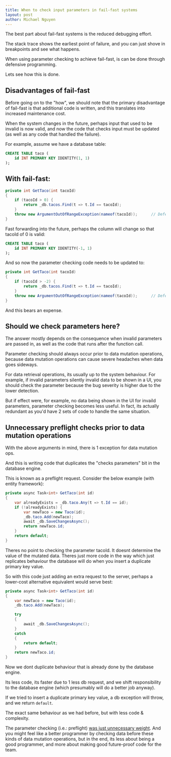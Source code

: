```yaml
---
title: When to check input parameters in fail-fast systems
layout: post
author: Michael Nguyen
---
```

The best part about fail-fast systems is the reduced debugging effort.

The stack trace shows the earliest point of failure, and you can just shove in breakpoints and see what happens.

When using parameter checking to achieve fail-fast, is can be done through defensive programming.

Lets see how this is done.

## Disadvantages of fail-fast
Before going on to the "how", we should note that the primary disadvantage of fail-fast is that additional code is written, and this translates into increased maintenance cost.

When the system changes in the future, perhaps input that used to be invalid is now valid, and now the code that checks input must be updated (as well as any code that handled the failure).

For example, assume we have a database table:

```sql
CREATE TABLE taco (
	id INT PRIMARY KEY IDENTITY(1, 1)
);
```

## With fail-fast:

```c#
private int GetTaco(int tacoId)
{
	if (tacoId > 0) {
		return _db.tacos.Find(t => t.Id == tacoId);
	}
	throw new ArgumentOutOfRangeException(nameof(tacoId));		// Defensively programming here - we assume default will NOT be handled downstream
}
```

Fast forwarding into the future, perhaps the column will change so that tacoId of 0 is valid:
```sql
CREATE TABLE taco (
	id INT PRIMARY KEY IDENTITY(-1, 1)
);
```

And so now the parameter checking code needs to be updated to:

```c#
private int GetTaco(int tacoId)
{
	if (tacoId > -2) {
		return _db.tacos.Find(t => t.Id == tacoId);
	}
	throw new ArgumentOutOfRangeException(nameof(tacoId));		// Defensively programming here - we assume default will NOT be handled downstream
}
```

And this bears an expense.

## Should we check parameters here?
The answer mostly depends on the consequence when invalid parameters are passed in, as well as the code that runs after the function call.

Parameter checking should always occur prior to data mutation operations, because data mutation operations can cause severe headaches when data goes sideways.

For data retrieval operations, its usually up to the system behaviour. For example, if invalid parameters silently invalid data to be shown in a UI, you should check the parameter because the bug severity is higher due to the lower detection.

But if effect were, for example, no data being shown in the UI for invaild parameters, parameter checking becomes less useful. In fact, its actually redundant as you'd have 2 sets of code to handle the same situation.

## Unnecessary preflight checks prior to data mutation operations
With the above arguments in mind, there is 1 exception for data mutation ops.

And this is writing code that duplicates the "checks parameters" bit in the database engine.

This is known as a preflight request. Consider the below example (with entity framework):

```c#
private async Task<int> GetTaco(int id)
{
	var alreadyExists = _db.taco.Any(t => t.Id == id);
	if (!alreadyExists) {
		var newTaco = new Taco(id);
		_db.taco.Add(newTaco);
		await _db.SaveChangesAsync();
		return newTaco.id;
	}
	return default;
}
```

Theres no point to checking the parameter tacoId. It doesnt determine the value of the mutated data. Theres just more code in the way which just replicates behaviour the database will do when you insert a duplicate primary key value.

So with this code just adding an extra request to the server, perhaps a lower-cost alternative equivalent would serve best:

```c#
private async Task<int> GetTaco(int id)
{
	var newTaco = new Taco(id);
	_db.taco.Add(newTaco);

	try
	{
		await _db.SaveChangesAsync();
	}
	catch
	{
		return default;
	}
	return newTaco.id;
}
```

Now we dont duplicate behaviour that is already done by the database engine.

Its less code, its faster due to 1 less db request, and we shift responsibility to the database engine (which presumably will do a better job anyway).

If we tried to insert a duplicate primary key value, a db exception will throw, and we return `default`.

The exact same behaviour as we had before, but with less code & complexity.

The parameter checking (i.e.: preflight) [was just unnecessary weight](https://softwareengineering.stackexchange.com/a/378671). And you might feel like a better programmer by checking data before these kinds of data mutation operations, but in the end, its less about being a good programmer, and more about making good future-proof code for the team.
